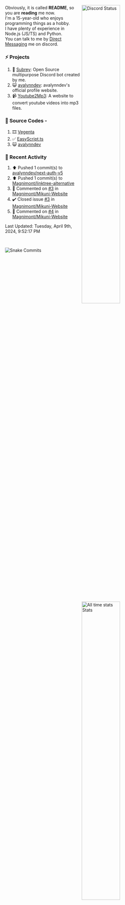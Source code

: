 <a href="https://discord.com/users/735059235141845003" target="_blank">
	<img width="50%" align="right" alt="Discord Status" src="https://lanyard.cnrad.dev/api/735059235141845003?bg=1f1f1f&borderRadius=5px">
</a>
<a href="https://wakatime.com/@Avalynn" target="_blank">
	<img width="50%" align="right" alt="All time stats Stats" src="https://github-readme-stats.vercel.app/api/wakatime?username=avalynn&border_radius=5px&theme=dark&bg_color=1f1f1f&border_color=1f1f1f&icon_color=58a6ff&show_icons=true&disable_animations=true&custom_title=All%20Time%20Stats&v=2\&layout=compact">
</a>

<div align="left">
Obviously, it is called <b>README</b>, so you are <b>reading</b> me now.<br> 
I'm a 15-year-old who enjoys programming things as a hobby. <br>
I have plenty of experience in Node.js (JS/TS) and Python.<br>
You can talk to me by <a href="https://discord.com/users/735059235141845003">Direct Messaging</a> me on discord.<br>
</div>

### ⚡ Projects
1. 🤖 [Subrey](https://github.com/bettercodehelp/Subrey): Open Source multipurpose Discord bot created by me.
2. 😺 [avalynndev](https://avalynn.vercel.app): avalynndev's official profile website.
3. 📹 [Youtube2Mp3](https://yt2mp3.is-an.app): A website to convert youtube videos into mp3 files.
<!--4. ✅ [Ecorn](website_link): A Ecommerce website made with nextjs for my beloved Sahasra-->

### 📄 Source Codes -
1. 🎞️ [Vegenta](https://github.com/InfiniteDevs/vegenta)
2. ✅ [EasyScript.ts](https://github.com/InfiniteDevs/Subrey)
3. 😺 [avalynndev](https://github.com/avalynndev/avalynn-web)

### 📄 Recent Activity

<!--RECENT_ACTIVITY:start-->
1. ⬆️ Pushed 1 commit(s) to [avalynndev/next-auth-v5](https://github.com/avalynndev/next-auth-v5)<br>
2. ⬆️ Pushed 1 commit(s) to [Magnimont/linktree-alternative](https://github.com/Magnimont/linktree-alternative)<br>
3. 💬 Commented on [#3](https://github.com/Magnimont/Mikuni-Website/issues/3#issuecomment-2044083575) in [Magnimont/Mikuni-Website](https://github.com/Magnimont/Mikuni-Website)<br>
4. ✔️ Closed issue [#3](https://github.com/Magnimont/Mikuni-Website/issues/3) in [Magnimont/Mikuni-Website](https://github.com/Magnimont/Mikuni-Website)<br>
5. 💬 Commented on [#4](https://github.com/Magnimont/Mikuni-Website/pull/4#issuecomment-2044083345) in [Magnimont/Mikuni-Website](https://github.com/Magnimont/Mikuni-Website)<br>
<!--RECENT_ACTIVITY:end-->

<!--RECENT_ACTIVITY:last_update-->
Last Updated: Tuesday, April 9th, 2024, 9:52:17 PM
<!--RECENT_ACTIVITY:last_update_end-->

<br />

![Snake Commits](https://raw.githubusercontent.com/avalynndev/avalynndev/e7cc130b71cdb75f5598d2d6c3076f6aa0f2585b/github-contribution-grid-snake.svg)
